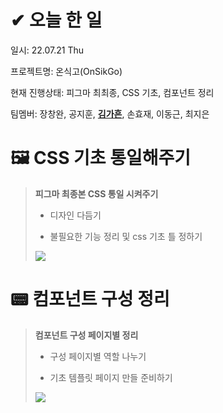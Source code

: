 # ✔ 오늘 한 일

일시: 22.07.21 Thu

프로젝트명: 온식고(OnSikGo)

현재 진행상태: 피그마 최최종, CSS 기초, 컴포넌트 정리

팀멤버: 장창완, 공지훈, **<u>김가흔</u>**, 손효재, 이동근, 최지은

# 🖼 CSS 기초 통일해주기

> **피그마 최종본 CSS 통일 시켜주기**
> 
> - 디자인 다듬기 
> 
> - 불필요한 기능 정리 및 css 기초 틀 정하기
> 
> ![](220720_가흔.assets/2022-07-21-16-50-36-image.png)

# 📟 컴포넌트 구성 정리

> **컴포넌트 구성 페이지별 정리**
> 
> - 구성 페이지별 역할 나누기
> 
> - 기초 템플릿 페이지 만들 준비하기
> 
> ![](220720_가흔.assets/2022-07-21-16-51-01-image.png)
